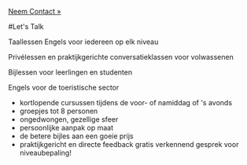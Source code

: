 <div class="jumbotron">
<p class="pull-right">
  <a class="btn btn-lg btn-primary" href="#contact" role="button">Neem Contact &raquo;</a>
</p>

#Let's Talk

Taallessen Engels voor iedereen op elk niveau

Privélessen en praktijkgerichte conversatieklassen voor volwassenen

Bijlessen voor leerlingen en studenten

Engels voor de toeristische sector 

</div>

* kortlopende cursussen tijdens de voor- of namiddag of 's avonds
* groepjes tot 8 personen
* ongedwongen, gezellige sfeer
* persoonlijke aanpak op maat
* de betere bijles aan een goeie prijs
* praktijkgericht en directe feedback
gratis verkennend gesprek voor niveaubepaling!
